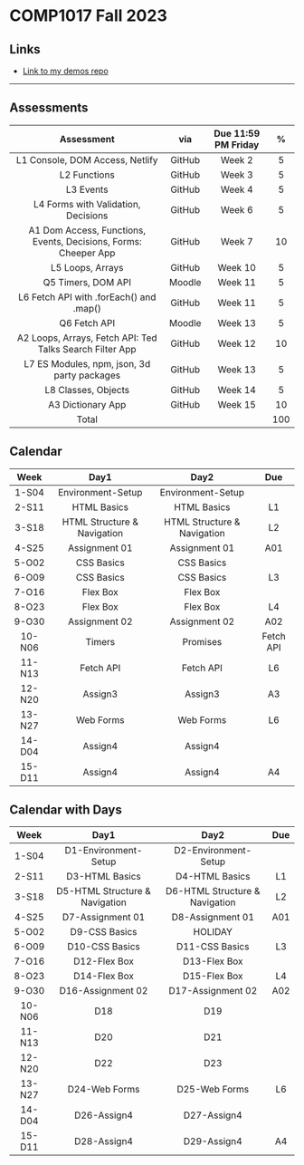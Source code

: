 # COMP1017 Fall 2023

## Links

- [Link to my demos repo]()

---

## Assessments

|Assessment|via|Due 11:59 PM Friday|%|
|:-:|:-:|:-:|:-:|
|L1 Console, DOM Access, Netlify|GitHub|Week 2|5
|L2 Functions|GitHub|Week 3|5
|L3 Events|GitHub|Week 4|5
|L4 Forms with Validation, Decisions|GitHub|Week 6|5
|A1 Dom Access, Functions, Events, Decisions, Forms: Cheeper App|GitHub|Week 7|10
|L5 Loops, Arrays|GitHub|Week 10|5
|Q5 Timers, DOM API|Moodle|Week 11|5
|L6 Fetch API with .forEach() and .map()|GitHub|Week 11|5
|Q6 Fetch API|Moodle|Week 13|5
|A2 Loops, Arrays, Fetch API: Ted Talks Search Filter App|GitHub|Week 12|10
|L7 ES Modules, npm, json, 3d party packages|GitHub|Week 13|5
|L8 Classes, Objects|GitHub|Week 14|5
|A3 Dictionary App|GitHub|Week 15|10
|Total|||100|

## Calendar

|Week|Day1|Day2|Due|
|:-:|:-:|:-:|:-:|
|1-S04|Environment-Setup|Environment-Setup|
|2-S11|HTML Basics|HTML Basics|L1|
|3-S18|HTML Structure & Navigation|HTML Structure & Navigation|L2|
|4-S25|Assignment 01|Assignment 01|A01|
|5-O02|CSS Basics|CSS Basics||
|6-O09|CSS Basics|CSS Basics|L3|
|7-O16|Flex Box|Flex Box||
|8-O23|Flex Box|Flex Box|L4|
|9-O30|Assignment 02|Assignment 02|A02|
|10-N06|Timers|Promises|Fetch API|
|11-N13|Fetch API|Fetch API|L6|
|12-N20|Assign3|Assign3|A3|
|13-N27|Web Forms|Web Forms|L6|
|14-D04|Assign4|Assign4||
|15-D11|Assign4|Assign4|A4|

## Calendar with Days

|Week|Day1|Day2|Due|
|:-:|:-:|:-:|:-:|
|1-S04|D1-Environment-Setup|D2-Environment-Setup|
|2-S11|D3-HTML Basics|D4-HTML Basics|L1|
|3-S18|D5-HTML Structure & Navigation|D6-HTML Structure & Navigation|L2|
|4-S25|D7-Assignment 01|D8-Assignment 01|A01|
|5-O02|D9-CSS Basics|HOLIDAY||
|6-O09|D10-CSS Basics|D11-CSS Basics|L3|
|7-O16|D12-Flex Box|D13-Flex Box||
|8-O23|D14-Flex Box|D15-Flex Box|L4|
|9-O30|D16-Assignment 02|D17-Assignment 02|A02|
|10-N06|D18|D19||
|11-N13|D20|D21||
|12-N20|D22|D23||
|13-N27|D24-Web Forms|D25-Web Forms|L6|
|14-D04|D26-Assign4|D27-Assign4||
|15-D11|D28-Assign4|D29-Assign4|A4|